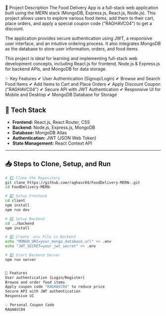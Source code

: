 📌 Project Description
The Food Delivery App is a full-stack web application built using the MERN stack (MongoDB, Express.js, React.js, Node.js). This project allows users to explore various food items, add them to their cart, place orders, and apply a special coupon code ("RAGHAVC04") to get a discount.

The application provides secure authentication using JWT, a responsive user interface, and an intuitive ordering process. It also integrates MongoDB as the database to store user information, orders, and food items.

This project is ideal for learning and implementing full-stack web development concepts, including React.js for frontend, Node.js & Express.js for backend APIs, and MongoDB for data storage.

✨ Key Features
✔ User Authentication (Signup/Login)
✔ Browse and Search Food Items
✔ Add Items to Cart and Place Orders
✔ Apply Discount Coupon ("RAGHAVC04")
✔ Secure API with JWT Authentication
✔ Responsive UI for Mobile and Desktop
✔ MongoDB Database for Storage
## 🚀 Tech Stack
- **Frontend:** React.js, React Router, CSS
- **Backend:** Node.js, Express.js, MongoDB
- **Database:** MongoDB Atlas
- **Authentication:** JWT (JSON Web Token)
- **State Management:** React Context API

---

## 📥 Steps to Clone, Setup, and Run

```sh
# 1️⃣ Clone the Repository
git clone https://github.com/raghavc04/FoodDelivery-MERN-.git
cd FoodDelivery-MERN-

# 2️⃣ Setup Frontend
cd client
npm install
npm run dev

# 3️⃣ Setup Backend
cd ../backend
npm install

# 4️⃣ Create .env File in Backend
echo "MONGO_URI=your_mongo_database_url" >> .env
echo "JWT_SECRET=your_jwt_secret" >> .env

# 5️⃣ Start Backend Server
npm run server


🎉 Features
User authentication (Login/Register)
Browse and order food items
Apply coupon code "RAGHAVC04" to reduce price
Secure API with JWT authentication
Responsive UI

💡 Personal Coupon Code
RAGHAVC04
